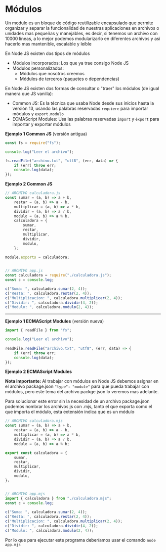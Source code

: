 # **Módulos**

Un modulo es un bloque de código reutilizable encapsulado que permite organizar y separar la funcionalidad de nuestras aplicaciones en archivos o unidades mas pequeñas y manejables, es decir, si tenemos un archivo con 10000 líneas, a lo mejor podemos modularizarlo en diferentes archivos y así hacerlo mas mantenible, escalable y leíble 

En Node JS existen dos tipos de módulos
* Módulos incorporados: Los que ya trae consigo Node JS
* Módulos personalizados: 
	* Módulos que nosotros creemos
	* Módulos de terceros (paquetes o dependencias)

En Node JS existen dos formas de consultar o "traer" los módulos (de igual manera que JS vanilla):
* Common JS: Es la técnica que usaba Node desde sus inicios hasta la versión 13, usando las palabras reservadas `requiere` para importar módulos y `export.modulo` 
* ECMAScript Modules: Usa las palabras reservadas `import` y `èxport` para importar y exportar módulos

**Ejemplo 1 Common JS** (versión antigua)
```javascript
const fs = require("fs");

console.log("Leer el archivo");

fs.readFile("archivo.txt", "utf8", (err, data) => {
    if (err) throw err;
    console.log(data);
});
```


**Ejemplo 2 Common JS**
```javascript
// ARCHIVO calculadora.js
const sumar = (a, b) => a + b,
    restar = (a, b) => a - b,
    multiplicar = (a, b) => a * b,
    dividir = (a, b) => a / b,
    modulo = (a, b) => a % b,
    calculadora = {
        sumar,
        restar,
        multiplicar,
        dividir,
        modulo,
    };
  
module.exports = calculadora;


// ARCHIVO app.js
const calculadora = require("./calculadora.js");
const c = console.log;

c("Suma: ", calculadora.sumar(2, 4));
c("Resta: ", calculadora.restar(2, 4));
c("Multiplicacion: ", calculadora.multiplicar(2, 4));
c("Dividir: ", calculadora.dividir(4, 2));
c("Modulo: ", calculadora.modulo(2, 4));
```


---


**Ejemplo 1 ECMAScript Modules** (versión nueva)
```javascript
import { readFile } from "fs";

console.log("Leer el archivo");
  
readFile.readFile("archivo.txt", "utf8", (err, data) => {
    if (err) throw err;
    console.log(data);
});
```


**Ejemplo 2 ECMAScript Modules** 

**Nota importante:** Al trabajar con módulos en Node JS debemos asignar en el archivo package.json `"type": "module"` para que pueda trabajar con módulos, pero este tema del archivo packge.json lo veremos mas adelante. 

Para solucionar este error sin la necesidad de un archivo package.json podemos nombrar los archivos js con .mjs, tanto el que exporta como el que importa el módulo, esta extensión indica que es un módulo 

```javascript
// ARCHIVO calculadora.mjs
const sumar = (a, b) => a + b,
    restar = (a, b) => a - b,
    multiplicar = (a, b) => a * b,
    dividir = (a, b) => a / b,
    modulo = (a, b) => a % b;

export const calculadora = {
    sumar,
    restar,
    multiplicar,
    dividir,
    modulo,
};


// ARCHIVO app.mjs
import { calculadora } from "./calculadora.mjs";
const c = console.log;
  
c("Suma: ", calculadora.sumar(2, 4));
c("Resta: ", calculadora.restar(2, 4));
c("Multiplicacion: ", calculadora.multiplicar(2, 4));
c("Dividir: ", calculadora.dividir(4, 2));
c("Modulo: ", calculadora.modulo(2, 4));
```

Por lo que para ejecutar este programa deberíamos usar el comando `node app.mjs`